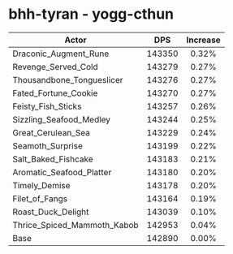 # bhh-tyran - yogg-cthun
| Actor | DPS | Increase |
|---|:---:|:---:|
|Draconic_Augment_Rune|143350|0.32%|
|Revenge_Served_Cold|143279|0.27%|
|Thousandbone_Tongueslicer|143276|0.27%|
|Fated_Fortune_Cookie|143270|0.27%|
|Feisty_Fish_Sticks|143257|0.26%|
|Sizzling_Seafood_Medley|143244|0.25%|
|Great_Cerulean_Sea|143229|0.24%|
|Seamoth_Surprise|143199|0.22%|
|Salt_Baked_Fishcake|143183|0.21%|
|Aromatic_Seafood_Platter|143180|0.20%|
|Timely_Demise|143178|0.20%|
|Filet_of_Fangs|143164|0.19%|
|Roast_Duck_Delight|143039|0.10%|
|Thrice_Spiced_Mammoth_Kabob|142953|0.04%|
|Base|142890|0.00%|
